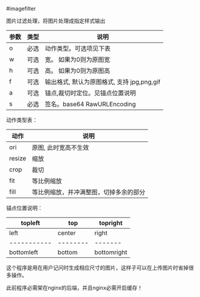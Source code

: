 #imagefilter

图片过滤处理，将图片处理成指定样式输出

参数 | 类型 | 说明
-----|------|------------
o    | 必选 | 动作类型。可选项见下表
w    | 可选 | 宽。 如果为0则为原图宽
h    | 可选 | 高。 如果为0则为原图高
f    | 可选 | 输出格式, 默认为原图格式, 支持 jpg,png,gif
a    | 可选 | 锚点,裁切时定位。见锚点位置说明
s    | 必选 | 签名。base64 RawURLEncoding


动作类型表：

动作   | 说明
-------|-------
ori    | 原图, 此时宽高不生效
resize | 缩放
crop   | 裁切
fit    | 等比例缩放
fill   | 等比例缩放，并冲满整图，切掉多余的部分

锚点位置说明：

topleft    | top    | topright
-----------|--------|-------
left       | center | right
-----------|--------|-------
bottomleft | bottom | bottomright


这个程序是用在用户记问时生成相应尺寸的图片，这样子可以在上传图片时省掉很多操作。

此前程序必需架在nginx的后端，并且nginx必需开启缓存！
